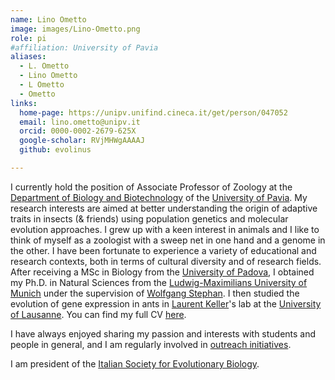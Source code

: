 ```yaml
---
name: Lino Ometto
image: images/Lino-Ometto.png
role: pi
#affiliation: University of Pavia
aliases:
  - L. Ometto
  - Lino Ometto
  - L Ometto
  - Ometto
links:
  home-page: https://unipv.unifind.cineca.it/get/person/047052
  email: lino.ometto@unipv.it
  orcid: 0000-0002-2679-625X
  google-scholar: RVjMHWgAAAAJ
  github: evolinus

---
```


I currently hold the position of Associate Professor of Zoology at the [Department of Biology and Biotechnology](https://dbb.dip.unipv.it/en) of the [University of Pavia](https://portale.unipv.it/it). My research interests are aimed at better understanding the origin of adaptive traits in insects (& friends) using population genetics and molecular evolution approaches. I grew up with a keen interest in animals and I like to think of myself as a zoologist with a sweep net in one hand and a genome in the other. 
I have been fortunate to experience a variety of educational and research contexts, both in terms of cultural diversity and of research fields. After receiving a  MSc in Biology from the [University of Padova](https://www.biologia.unipd.it/), I obtained my Ph.D. in Natural Sciences from the [Ludwig-Maximilians University of Munich](https://evol.bio.lmu.de/) under the supervision of [Wolfgang Stephan](https://www.evol.bio.lmu.de/people/professor_emeritus/stephan_w/index.html). I then studied the evolution of gene expression in ants in [Laurent Keller](https://laurentkeller.ch/en/home/)'s lab at the [University of Lausanne](https://www.unil.ch/dee/en/home.html). 
You can find my full CV [here](https://evolinus.github.io/zooe/pdfs/LinoOmetto.CV.pdf).

I have always enjoyed sharing my passion and interests with students and people in general, and I am regularly involved in [outreach initiatives](https://evolinus.github.io/zooe/teaching/).

I am president of the [Italian Society for Evolutionary Biology](https://www.sibe-iseb.it/). 

<!--I currently hold the position of Associate Professor of Zoology at the [Department of Biology and Biotechnology](https://dbb.dip.unipv.it/en) of the [University of Pavia](https://portale.unipv.it/it). My research interests are aimed at better understanding the origin of adaptive traits in insects (& friends). I like to think of myself as a zoologist with a sweep net in one hand and a genome in the other. I grew up with a keen interest in animals and have embraced the power of population genetics and molecular evolution as a means of uncovering the genetic basis of ecologically relevant traits. 
I have been fortunate to experience a variety of educational and research contexts, both in terms of cultural diversity and of research fields. After receiving a  MSc in Biology from the [University of Padova](https://www.biologia.unipd.it/) (and one year at the [Université Paris-Saclay](https://www.universite-paris-saclay.fr/en/)) I worked as research assistant at the [Max Plank Institute for Biological Intelligence](https://www.bi.mpg.de/en) and at the [School of Biological Sciences at the University of Canterbury](https://www.canterbury.ac.nz/study/academic-study/science/science-schools-and-departments/school-of-biological-sciences). Fascinated with population genetics, I obtained my Ph.D. in Natural Sciences from the [Ludwig-Maximilians University of Munich](https://evol.bio.lmu.de/) under the supervision of [Wolfgang Stephan](https://www.evol.bio.lmu.de/people/professor_emeritus/stephan_w/index.html). I then studied the evolution of gene expression in ants in [Laurent Keller](https://laurentkeller.ch/en/home/)'s lab at the [University of Lausanne](https://www.unil.ch/dee/en/home.html), and finally moved back to Italy to [Fondazione Edmund Mach](https://cri.fmach.it/en/).
I have always enjoyed sharing my passion and interests with students and people in general, and I am regularly involved in outreach initiatives.
I am president of the [Italian Society for Evolutionary Biology](https://www.sibe-iseb.it/). 

I currently hold the position of Associate Professor of Zoology at the [Department of Biology and Biotechnology](https://dbb.dip.unipv.it/en) of the [University of Pavia](https://portale.unipv.it/it). My research interests are aimed at better understanding the origin of adaptive traits in insects (& friends). I like to think of myself as a zoologist with a sweep net in one hand and a genome in the other. I grew up with a keen interest in animals and have embraced the power of population genetics and molecular evolution as a means of uncovering the genetic basis of ecologically relevant traits. I have been fortunate to experience a variety of educational and research contexts, both in terms of cultural diversity and of research fields. After receiving a  MSc in Biology from the [University of Padova](https://www.biologia.unipd.it/) (with one year as an Erasmus student at the [Université Paris-Saclay](https://www.universite-paris-saclay.fr/en/)), I spent a year as a research assistant at the [Max Plank Institute for Biological Intelligence](https://www.bi.mpg.de/en) in Seewiesen working with [York Winter](https://www.winterlab.org/teamlist/winter/) on nectar-feeding bats, then at the [School of Biological Sciences at the University of Canterbury](https://www.canterbury.ac.nz/study/academic-study/science/science-schools-and-departments/school-of-biological-sciences) and in [Maud Island](https://www.doc.govt.nz/parks-and-recreation/places-to-go/marlborough/places/te-pakeka-maud-island/) working with [Bruce Waldman](https://experts.okstate.edu/bruce.waldman/about) on the chemical behaviour of _Leiopelma pakeka_ frogs. Fascinated with population genetics, I obtained my Ph.D. in Natural Sciences from the [Ludwig-Maximilians University of Munich](https://evol.bio.lmu.de/) under the supervision of [Wolfgang Stephan](https://www.evol.bio.lmu.de/people/professor_emeritus/stephan_w/index.html). I then studied the evolution of gene expression in ants in [Laurent Keller](https://laurentkeller.ch/en/home/)'s lab at the [University of Lausanne](https://www.unil.ch/dee/en/home.html), and finally moved back to Italy to [Fondazione Edmund Mach](https://cri.fmach.it/en/). I have always enjoyed sharing my passion and interests with students and people in general, and I am regularly involved in outreach initiatives. I am president of the [Italian Society for Evolutionary Biology](https://www.sibe-iseb.it/).-->